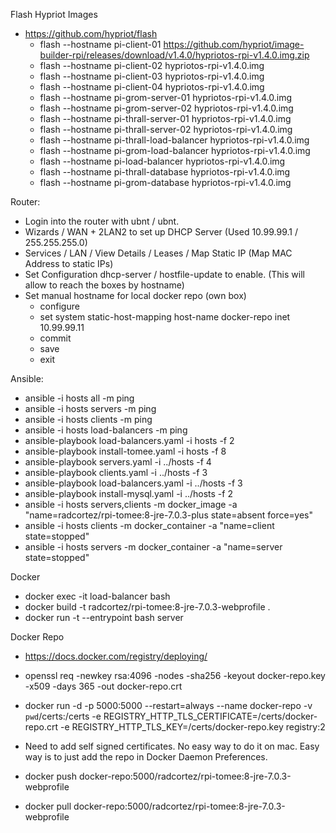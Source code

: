 Flash Hypriot Images
 - https://github.com/hypriot/flash
 	- flash --hostname pi-client-01 https://github.com/hypriot/image-builder-rpi/releases/download/v1.4.0/hypriotos-rpi-v1.4.0.img.zip
 	- flash --hostname pi-client-02 hypriotos-rpi-v1.4.0.img
 	- flash --hostname pi-client-03 hypriotos-rpi-v1.4.0.img
    - flash --hostname pi-client-04 hypriotos-rpi-v1.4.0.img
    - flash --hostname pi-grom-server-01 hypriotos-rpi-v1.4.0.img
    - flash --hostname pi-grom-server-02 hypriotos-rpi-v1.4.0.img
    - flash --hostname pi-thrall-server-01 hypriotos-rpi-v1.4.0.img
    - flash --hostname pi-thrall-server-02 hypriotos-rpi-v1.4.0.img
    - flash --hostname pi-thrall-load-balancer hypriotos-rpi-v1.4.0.img
  	- flash --hostname pi-grom-load-balancer hypriotos-rpi-v1.4.0.img
  	- flash --hostname pi-load-balancer hypriotos-rpi-v1.4.0.img
  	- flash --hostname pi-thrall-database hypriotos-rpi-v1.4.0.img
    - flash --hostname pi-grom-database hypriotos-rpi-v1.4.0.img

Router:
 - Login into the router with ubnt / ubnt.
 - Wizards / WAN + 2LAN2 to set up DHCP Server (Used 10.99.99.1 / 255.255.255.0)
 - Services / LAN / View Details / Leases / Map Static IP (Map MAC Address to static IPs)
 - Set Configuration dhcp-server / hostfile-update to enable. (This will allow to reach the boxes by hostname)
 - Set manual hostname for local docker repo (own box)
 	- configure
 	- set system static-host-mapping host-name docker-repo inet 10.99.99.11
 	- commit
	- save
	- exit

Ansible:
 - ansible -i hosts all -m ping
 - ansible -i hosts servers -m ping
 - ansible -i hosts clients -m ping
 - ansible -i hosts load-balancers -m ping
 - ansible-playbook load-balancers.yaml -i hosts -f 2
 - ansible-playbook install-tomee.yaml -i hosts -f 8
 - ansible-playbook servers.yaml -i ../hosts -f 4
 - ansible-playbook clients.yaml -i ../hosts -f 3
 - ansible-playbook load-balancers.yaml -i ../hosts -f 3
 - ansible-playbook install-mysql.yaml -i ../hosts -f 2
 - ansible -i hosts servers,clients -m docker_image -a "name=radcortez/rpi-tomee:8-jre-7.0.3-plus state=absent force=yes"
 - ansible -i hosts clients -m docker_container -a "name=client state=stopped"
 - ansible -i hosts servers -m docker_container -a "name=server state=stopped"

Docker
 - docker exec -it load-balancer bash
 - docker build -t radcortez/rpi-tomee:8-jre-7.0.3-webprofile .
 - docker run -t --entrypoint bash server

Docker Repo
 - https://docs.docker.com/registry/deploying/
 - openssl req -newkey rsa:4096 -nodes -sha256 -keyout docker-repo.key -x509 -days 365 -out docker-repo.crt
 - docker run -d -p 5000:5000 --restart=always --name docker-repo -v `pwd`/certs:/certs -e REGISTRY_HTTP_TLS_CERTIFICATE=/certs/docker-repo.crt -e REGISTRY_HTTP_TLS_KEY=/certs/docker-repo.key registry:2
 - Need to add self signed certificates. No easy way to do it on mac. Easy way is to just add the repo in Docker Daemon Preferences.

 - docker push docker-repo:5000/radcortez/rpi-tomee:8-jre-7.0.3-webprofile
 - docker pull docker-repo:5000/radcortez/rpi-tomee:8-jre-7.0.3-webprofile
